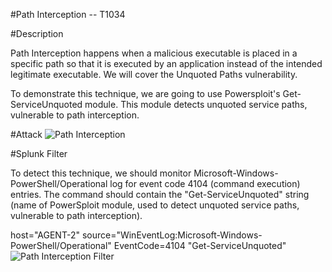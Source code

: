 
#Path Interception -- T1034

#Description

Path Interception happens when a malicious executable is placed in a specific path so that it is executed by an application instead of the intended legitimate executable. We will cover the Unquoted Paths vulnerability.

To demonstrate this technique, we are going to use Powersploit's Get-ServiceUnquoted module. This module detects unquoted service paths, vulnerable to path interception.

#Attack
![Path Interception](https://user-images.githubusercontent.com/36422282/55603147-40978380-5737-11e9-9bb7-5ad36999b3e6.PNG)

#Splunk Filter

To detect this technique, we should monitor Microsoft-Windows-PowerShell/Operational log for event code 4104 (command execution) entries. The command should contain the "Get-ServiceUnquoted" string (name of PowerSploit module, used to detect unquoted service paths, vulnerable to path interception).

host="AGENT-2" source="WinEventLog:Microsoft-Windows-PowerShell/Operational" EventCode=4104 "Get-ServiceUnquoted"
![Path Interception Filter](https://user-images.githubusercontent.com/36422282/55603110-0928d700-5737-11e9-8f53-f5614429142a.png)
